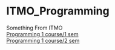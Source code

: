 # ITMO_Programming
Something From ITMO <br/>
<a href="https://github.com/babtiss/ITMO_Programming/tree/main/Programm%201%20sem"> Programming 1 course/1 sem </a> <br/>
<a href="https://github.com/babtiss/ITMO_Programming/tree/main/Programm%202%20sem"> Programming 1 course/2 sem </a> <br/>
